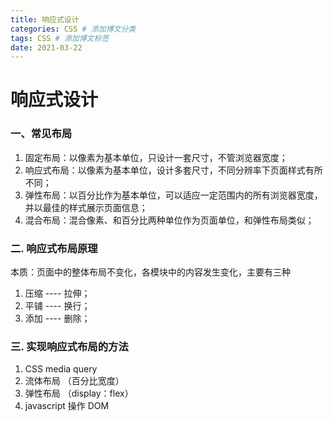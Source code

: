 ```yaml
---
title: 响应式设计
categories: CSS # 添加博文分类
tags: CSS # 添加博文标签
date: 2021-03-22
---
```


# 响应式设计

### 一、常见布局

1. 固定布局：以像素为基本单位，只设计一套尺寸，不管浏览器宽度；
2. 响应式布局：以像素为基本单位，设计多套尺寸，不同分辨率下页面样式有所不同；
3. 弹性布局：以百分比作为基本单位，可以适应一定范围内的所有浏览器宽度，并以最佳的样式展示页面信息；
4. 混合布局：混合像素、和百分比两种单位作为页面单位，和弹性布局类似；

### 二. 响应式布局原理

本质：页面中的整体布局不变化，各模块中的内容发生变化，主要有三种
1. 压缩 ----  拉伸；
2. 平铺 ----  换行；
3. 添加 ----  删除；

### 三. 实现响应式布局的方法

1. CSS media query
2. 流体布局 （百分比宽度）
3. 弹性布局 （display：flex）
4. javascript 操作 DOM